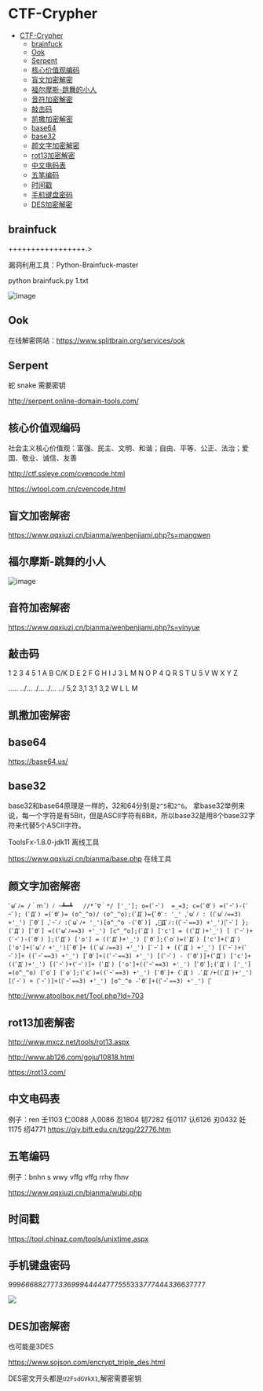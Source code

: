 # CTF-Crypher

- [CTF-Crypher](#CTF-Crypher)
    - [brainfuck](#brainfuck)
    - [Ook](#Ook)
    - [Serpent](#Serpent)
    - [核心价值观编码](#核心价值观编码)
    - [盲文加密解密](#盲文加密解密)
    - [福尔摩斯-跳舞的小人](#福尔摩斯-跳舞的小人)
    - [音符加密解密](#音符加密解密)
    - [敲击码](#敲击码)
    - [凯撒加密解密](#凯撒加密解密)
    - [base64](#base64)
    - [base32](#base32)
    - [颜文字加密解密](#颜文字加密解密)
    - [rot13加密解密](#rot13加密解密)
    - [中文电码表](#中文电码表)
    - [五笔编码](#五笔编码)
    - [时间戳](#时间戳)
    - [手机键盘密码](#手机键盘密码)
    - [DES加密解密](#DES加密解密)
## brainfuck

 +++++++++++++++++.>

漏洞利用工具：Python-Brainfuck-master

python brainfuck.py 1.txt

![image](./img/brainfuck.png)

## Ook

在线解密网站：https://www.splitbrain.org/services/ook

## Serpent

蛇 snake 需要密钥

http://serpent.online-domain-tools.com/

## 核心价值观编码

社会主义核心价值观：富强、民主、文明、和谐；自由、平等、公正、法治；爱国、敬业、诚信、友善

http://ctf.ssleye.com/cvencode.html

https://wtool.com.cn/cvencode.html


## 盲文加密解密

https://www.qqxiuzi.cn/bianma/wenbenjiami.php?s=mangwen

## 福尔摩斯-跳舞的小人

![image](./img/tiaowuxiaoren.png)

## 音符加密解密

https://www.qqxiuzi.cn/bianma/wenbenjiami.php?s=yinyue

## 敲击码

  1  2  3  4  5
1 A  B C/K D  E
2 F  G  H  I  J
3 L  M  N  O  P
4 Q  R  S  T  U
5 V  W  X  Y  Z

..... ../... ./... ./... ../
  5,2     3,1    3,1    3,2
   W       L      L      M

## 凯撒加密解密


## base64

https://base64.us/
## base32

base32和base64原理是一样的，32和64分别是`2^5`和`2^6`。
拿base32举例来说，每一个字符是有5Bit，但是ASCII字符有8Bit，所以base32是用8个base32字符来代替5个ASCII字符。


ToolsFx-1.8.0-jdk11 离线工具

https://www.qqxiuzi.cn/bianma/base.php 在线工具

## 颜文字加密解密

```
ﾟωﾟﾉ= /｀ｍ´）ﾉ ~┻━┻   //*´∇｀*/ ['_']; o=(ﾟｰﾟ)  =_=3; c=(ﾟΘﾟ) =(ﾟｰﾟ)-(ﾟｰﾟ); (ﾟДﾟ) =(ﾟΘﾟ)= (o^_^o)/ (o^_^o);(ﾟДﾟ)={ﾟΘﾟ: '_' ,ﾟωﾟﾉ : ((ﾟωﾟﾉ==3) +'_') [ﾟΘﾟ] ,ﾟｰﾟﾉ :(ﾟωﾟﾉ+ '_')[o^_^o -(ﾟΘﾟ)] ,ﾟДﾟﾉ:((ﾟｰﾟ==3) +'_')[ﾟｰﾟ] }; (ﾟДﾟ) [ﾟΘﾟ] =((ﾟωﾟﾉ==3) +'_') [c^_^o];(ﾟДﾟ) ['c'] = ((ﾟДﾟ)+'_') [ (ﾟｰﾟ)+(ﾟｰﾟ)-(ﾟΘﾟ) ];(ﾟДﾟ) ['o'] = ((ﾟДﾟ)+'_') [ﾟΘﾟ];(ﾟoﾟ)=(ﾟДﾟ) ['c']+(ﾟДﾟ) ['o']+(ﾟωﾟﾉ +'_')[ﾟΘﾟ]+ ((ﾟωﾟﾉ==3) +'_') [ﾟｰﾟ] + ((ﾟДﾟ) +'_') [(ﾟｰﾟ)+(ﾟｰﾟ)]+ ((ﾟｰﾟ==3) +'_') [ﾟΘﾟ]+((ﾟｰﾟ==3) +'_') [(ﾟｰﾟ) - (ﾟΘﾟ)]+(ﾟДﾟ) ['c']+((ﾟДﾟ)+'_') [(ﾟｰﾟ)+(ﾟｰﾟ)]+ (ﾟДﾟ) ['o']+((ﾟｰﾟ==3) +'_') [ﾟΘﾟ];(ﾟДﾟ) ['_'] =(o^_^o) [ﾟoﾟ] [ﾟoﾟ];(ﾟεﾟ)=((ﾟｰﾟ==3) +'_') [ﾟΘﾟ]+ (ﾟДﾟ) .ﾟДﾟﾉ+((ﾟДﾟ)+'_') [(ﾟｰﾟ) + (ﾟｰﾟ)]+((ﾟｰﾟ==3) +'_') [o^_^o -ﾟΘﾟ]+((ﾟｰﾟ==3) +'_') [ﾟ
```

http://www.atoolbox.net/Tool.php?Id=703

## rot13加密解密

http://www.mxcz.net/tools/rot13.aspx

http://www.ab126.com/goju/10818.html

https://rot13.com/

## 中文电码表

例子：ren
壬1103 仁0088 人0086 忍1804 韧7282 任0117 认6126 刃0432
妊1175 纫4771
https://gjy.bift.edu.cn/tzgg/22776.htm

## 五笔编码

例子：bnhn s wwy vffg vffg rrhy fhnv

https://www.qqxiuzi.cn/bianma/wubi.php

## 时间戳

https://tool.chinaz.com/tools/unixtime.aspx

## 手机键盘密码

999*666*88*2*777*33*6*999*4*4444*777*555*333*777*444*33*66*3*7777

![](./img/shoujimima.png)

## DES加密解密

也可能是3DES

https://www.sojson.com/encrypt_triple_des.html

DES密文开头都是`U2FsdGVkX1`,解密需要密钥
